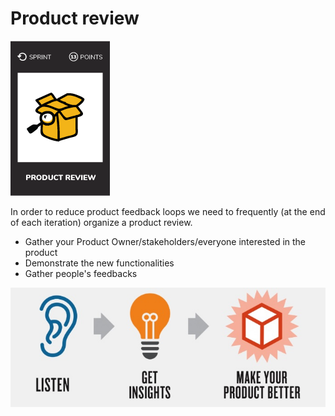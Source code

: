 # Product review
![Lead a product review](images/product-review.png)  

In order to reduce product feedback loops we need to frequently (at the end of each iteration) organize a product review.  

* Gather your Product Owner/stakeholders/everyone interested in the product
* Demonstrate the new functionalities
* Gather people's feedbacks

![Product review](images/product-review1.jpg)  
